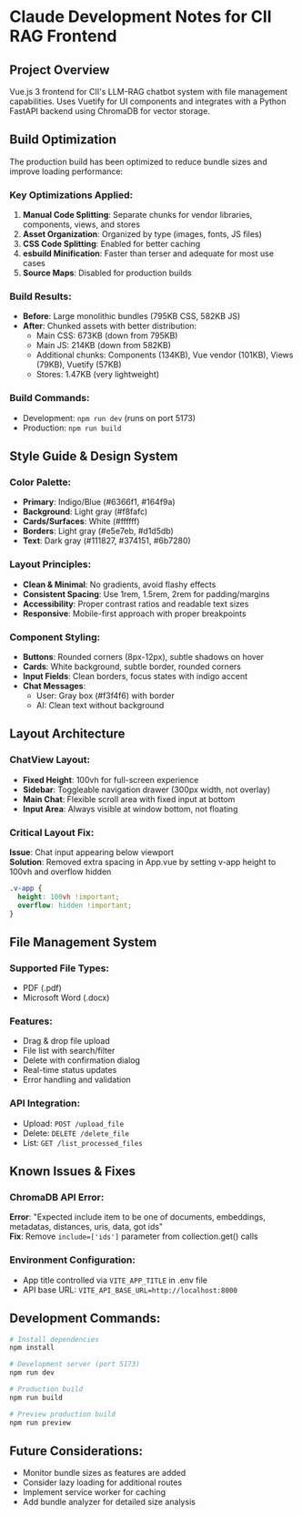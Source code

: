 # Claude Development Notes for CII RAG Frontend

## Project Overview
Vue.js 3 frontend for CII's LLM-RAG chatbot system with file management capabilities. Uses Vuetify for UI components and integrates with a Python FastAPI backend using ChromaDB for vector storage.

## Build Optimization
The production build has been optimized to reduce bundle sizes and improve loading performance:

### Key Optimizations Applied:
1. **Manual Code Splitting**: Separate chunks for vendor libraries, components, views, and stores
2. **Asset Organization**: Organized by type (images, fonts, JS files)  
3. **CSS Code Splitting**: Enabled for better caching
4. **esbuild Minification**: Faster than terser and adequate for most use cases
5. **Source Maps**: Disabled for production builds

### Build Results:
- **Before**: Large monolithic bundles (795KB CSS, 582KB JS)
- **After**: Chunked assets with better distribution:
  - Main CSS: 673KB (down from 795KB)
  - Main JS: 214KB (down from 582KB)
  - Additional chunks: Components (134KB), Vue vendor (101KB), Views (79KB), Vuetify (57KB)
  - Stores: 1.47KB (very lightweight)

### Build Commands:
- Development: `npm run dev` (runs on port 5173)
- Production: `npm run build`

## Style Guide & Design System

### Color Palette:
- **Primary**: Indigo/Blue (#6366f1, #164f9a)
- **Background**: Light gray (#f8fafc)
- **Cards/Surfaces**: White (#ffffff)
- **Borders**: Light gray (#e5e7eb, #d1d5db)
- **Text**: Dark gray (#111827, #374151, #6b7280)

### Layout Principles:
- **Clean & Minimal**: No gradients, avoid flashy effects
- **Consistent Spacing**: Use 1rem, 1.5rem, 2rem for padding/margins
- **Accessibility**: Proper contrast ratios and readable text sizes
- **Responsive**: Mobile-first approach with proper breakpoints

### Component Styling:
- **Buttons**: Rounded corners (8px-12px), subtle shadows on hover
- **Cards**: White background, subtle border, rounded corners
- **Input Fields**: Clean borders, focus states with indigo accent
- **Chat Messages**: 
  - User: Gray box (#f3f4f6) with border
  - AI: Clean text without background

## Layout Architecture

### ChatView Layout:
- **Fixed Height**: 100vh for full-screen experience
- **Sidebar**: Toggleable navigation drawer (300px width, not overlay)
- **Main Chat**: Flexible scroll area with fixed input at bottom
- **Input Area**: Always visible at window bottom, not floating

### Critical Layout Fix:
**Issue**: Chat input appearing below viewport  
**Solution**: Removed extra spacing in App.vue by setting v-app height to 100vh and overflow hidden

```css
.v-app {
  height: 100vh !important;
  overflow: hidden !important;
}
```

## File Management System

### Supported File Types:
- PDF (.pdf)
- Microsoft Word (.docx)

### Features:
- Drag & drop file upload
- File list with search/filter
- Delete with confirmation dialog
- Real-time status updates
- Error handling and validation

### API Integration:
- Upload: `POST /upload_file`
- Delete: `DELETE /delete_file`
- List: `GET /list_processed_files`

## Known Issues & Fixes

### ChromaDB API Error:
**Error**: "Expected include item to be one of documents, embeddings, metadatas, distances, uris, data, got ids"  
**Fix**: Remove `include=['ids']` parameter from collection.get() calls

### Environment Configuration:
- App title controlled via `VITE_APP_TITLE` in .env file
- API base URL: `VITE_API_BASE_URL=http://localhost:8000`

## Development Commands:
```bash
# Install dependencies
npm install

# Development server (port 5173)
npm run dev

# Production build
npm run build

# Preview production build
npm run preview
```

## Future Considerations:
- Monitor bundle sizes as features are added
- Consider lazy loading for additional routes
- Implement service worker for caching
- Add bundle analyzer for detailed size analysis